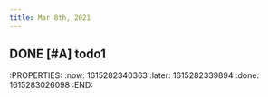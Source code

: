 ```yaml
---
title: Mar 8th, 2021
---
```


## DONE [#A] todo1
:PROPERTIES:
:now: 1615282340363
:later: 1615282339894
:done: 1615283026098
:END:
##